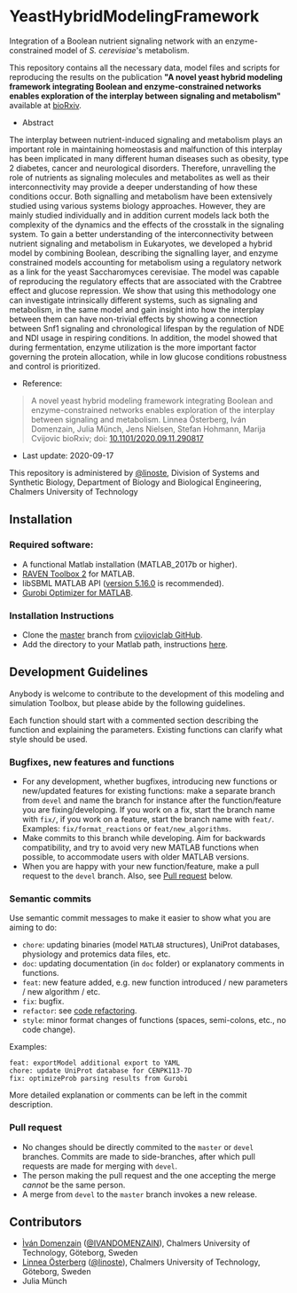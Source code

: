 # YeastHybridModelingFramework

Integration of a Boolean nutrient signaling network with an enzyme-constrained model of *S. cerevisiae*'s metabolism.

This repository contains all the necessary data, model files and scripts for reproducing the results on the publication **"A novel yeast hybrid modeling framework integrating Boolean and enzyme-constrained networks enables exploration of the interplay between signaling and metabolism"** available at [bioRxiv](https://www.biorxiv.org/content/10.1101/2020.09.11.290817v1).

- Abstract

The interplay between nutrient-induced signaling and metabolism plays an important role in maintaining homeostasis and malfunction of this interplay has been implicated in many different human diseases such as obesity, type 2 diabetes, cancer and neurological disorders. Therefore, unravelling the role of nutrients as signaling molecules and metabolites as well as their interconnectivity may provide a deeper understanding of how these conditions occur. Both signalling and metabolism have been extensively studied using various systems biology approaches. However, they are mainly studied individually and in addition current models lack both the complexity of the dynamics and the effects of the crosstalk in the signaling system. To gain a better understanding of the interconnectivity between nutrient signaling and metabolism in Eukaryotes, we developed a hybrid model by combining Boolean, describing the signalling layer, and enzyme constrained models  accounting for metabolism using a regulatory network as a link for the yeast Saccharomyces cerevisiae. The model was capable of reproducing the regulatory effects that are associated with the Crabtree effect and glucose repression. We show that using this methodology one can investigate intrinsically different systems, such as signaling and metabolism, in the same model and gain insight into how the interplay between them can have non-trivial effects by showing a connection between Snf1 signaling and chronological lifespan by the regulation of NDE and NDI usage in respiring conditions. In addition, the model showed that during fermentation, enzyme utilization is the more important factor governing the protein allocation, while in low glucose conditions robustness and control is prioritized. 

- Reference:  
>A novel yeast hybrid modeling framework integrating Boolean and enzyme-constrained networks enables exploration of the interplay between signaling and metabolism.
Linnea Österberg, Iván Domenzain, Julia Münch, Jens Nielsen, Stefan Hohmann, Marija Cvijovic
bioRxiv; doi: [10.1101/2020.09.11.290817](https://doi.org/10.1101/2020.09.11.290817)

- Last update: 2020-09-17

This repository is administered by [@linoste](https://github.com/linoste), Division of Systems and Synthetic Biology, Department of Biology and Biological Engineering, Chalmers University of Technology

## Installation

### Required software:
* A functional Matlab installation (MATLAB_2017b or higher).
* [RAVEN Toolbox 2](https://github.com/SysBioChalmers/RAVEN) for MATLAB.
* libSBML MATLAB API ([version 5.16.0](https://sourceforge.net/projects/sbml/files/libsbml/5.13.0/stable/MATLAB%20interface/)  is recommended).
* [Gurobi Optimizer for MATLAB](http://www.gurobi.com/registration/download-reg).

### Installation Instructions
* Clone the [master](https://github.com/cvijoviclab/YeastHybridModelingFramework) branch from [cvijoviclab GitHub](https://github.com/cvijoviclab).
* Add the directory to your Matlab path, instructions [here](https://se.mathworks.com/help/matlab/ref/addpath.html?requestedDomain=www.mathworks.com).

## Development Guidelines

Anybody is welcome to contribute to the development of this modeling and simulation Toolbox, but please abide by the following guidelines.

Each function should start with a commented section describing the function and explaining the parameters. Existing functions can clarify what style should be used.
### Bugfixes, new features and functions
* For any development, whether bugfixes, introducing new functions or new/updated features for existing functions: make a separate branch from `devel` and name the branch for instance after the function/feature you are fixing/developing. If you work on a fix, start the branch name with `fix/`, if you work on a feature, start the branch name with `feat/`. Examples: `fix/format_reactions` or `feat/new_algorithms`.
* Make commits to this branch while developing. Aim for backwards compatibility, and try to avoid very new MATLAB functions when possible, to accommodate users with older MATLAB versions.
* When you are happy with your new function/feature, make a pull request to the `devel` branch. Also, see [Pull request](#pull-request) below.

### Semantic commits
Use semantic commit messages to make it easier to show what you are aiming to do:
* `chore`: updating binaries (model `MATLAB` structures), UniProt databases, physiology and protemics data files, etc.
* `doc`: updating documentation (in `doc` folder) or explanatory comments in functions.
* `feat`: new feature added, e.g. new function introduced / new parameters / new algorithm / etc.
* `fix`: bugfix.
* `refactor`: see [code refactoring](https://en.wikipedia.org/wiki/Code_refactoring).
* `style`: minor format changes of functions (spaces, semi-colons, etc., no code change).

Examples:
```
feat: exportModel additional export to YAML
chore: update UniProt database for CENPK113-7D
fix: optimizeProb parsing results from Gurobi
```
More detailed explanation or comments can be left in the commit description.

### Pull request
* No changes should be directly commited to the `master` or `devel` branches. Commits are made to side-branches, after which pull requests are made for merging with `devel`.
* The person making the pull request and the one accepting the merge _cannot_ be the same person.
* A merge from `devel` to the `master` branch invokes a new release.

## Contributors
* [Ìván Domenzain](https://www.chalmers.se/en/staff/Pages/ivand.aspx) ([@IVANDOMENZAIN](https://github.com/IVANDOMENZAIN)), Chalmers University of Technology, Göteborg, Sweden
* [Linnea Österberg](https://www.chalmers.se/en/search/Pages/default.aspx?q=linnea+%c3%b6sterberg) ([@linoste](https://github.com/linoste)), Chalmers University of Technology, Göteborg, Sweden
* Julia Münch
